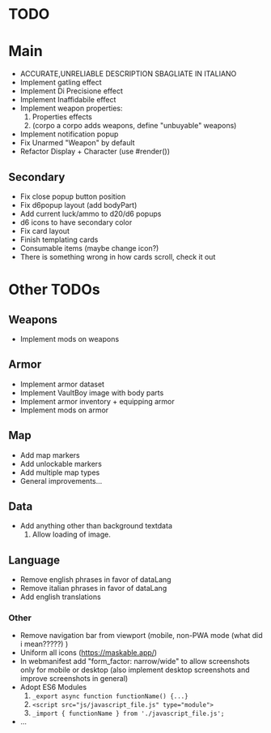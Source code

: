 # TODO

# Main
- ACCURATE,UNRELIABLE DESCRIPTION SBAGLIATE IN ITALIANO 
- Implement gatling effect
- Implement Di Precisione effect
- Implement Inaffidabile effect
- Implement weapon properties:
  1. Properties effects
  2. (corpo a corpo adds weapons, define "unbuyable" weapons)
- Implement notification popup
- Fix Unarmed "Weapon" by default
- Refactor Display + Character (use #render())

## Secondary
- Fix close popup button position
- Fix d6popup layout (add bodyPart)
- Add current luck/ammo to d20/d6 popups
- d6 icons to have secondary color
- Fix card layout
- Finish templating cards
- Consumable items (maybe change icon?)
- There is something wrong in how cards scroll, check it out

# Other TODOs 

## Weapons
- Implement mods on weapons

## Armor
- Implement armor dataset
- Implement VaultBoy image with body parts
- Implement armor inventory + equipping armor 
- Implement mods on armor

## Map
- Add map markers
- Add unlockable markers
- Add multiple map types
- General improvements...

## Data
- Add anything other than background textdata
  1. Allow loading of image.

## Language
- Remove english phrases in favor of dataLang
- Remove italian phrases in favor of dataLang
- Add english translations

### Other
- Remove navigation bar from viewport (mobile, non-PWA mode (what did i mean?????) )
- Uniform all icons (https://maskable.app/)
- In webmanifest add "form_factor: narrow/wide" to allow screenshots only for mobile or desktop (also implement desktop screenshots and improve screenshots in general)
- Adopt ES6 Modules
  1.  `_export async function functionName() {...}`
  2. `<script src="js/javascript_file.js" type="module">`
  3. `_import { functionName } from './javascript_file.js';`
- ...